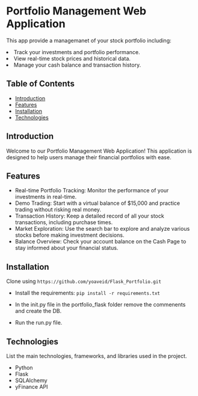 # Portfolio Management Web Application

This app provide a managemanet of your stock portfolio including:
<li>Track your investments and portfolio performance.</li>
<li>View real-time stock prices and historical data.</li>
<li>Manage your cash balance and transaction history.</li>

## Table of Contents
- [Introduction](#introduction)
- [Features](#features)
- [Installation](#installation)
- [Technologies](#technologies)



## Introduction

Welcome to our Portfolio Management Web Application! This application is designed to help users manage their financial portfolios with ease. 

## Features

* Real-time Portfolio Tracking: Monitor the performance of your investments in real-time.
* Demo Trading: Start with a virtual balance of $15,000 and practice trading without risking real money.
* Transaction History: Keep a detailed record of all your stock transactions, including purchase times.
* Market Exploration: Use the search bar to explore and analyze various stocks before making investment decisions.
* Balance Overview: Check your account balance on the Cash Page to stay informed about your financial status.

## Installation

Clone using ```https://github.com/yoaveid/Flask_Portfolio.git```

* Install the requirements:
 ```pip install -r requirements.txt ```

* In the init.py file in the portfolio_flask folder remove the commenents and create the DB.

* Run the run.py file.


## Technologies
List the main technologies, frameworks, and libraries used in the project.

* Python
* Flask
* SQLAlchemy
* yFinance API
